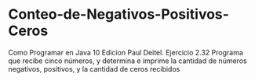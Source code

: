 # Conteo-de-Negativos-Positivos-Ceros
Como Programar en Java 10 Edicion Paul Deitel. Ejercicio 2.32 Programa que recibe cinco números, y determina e imprime la cantidad de números negativos, positivos, y la cantidad de ceros recibidos
